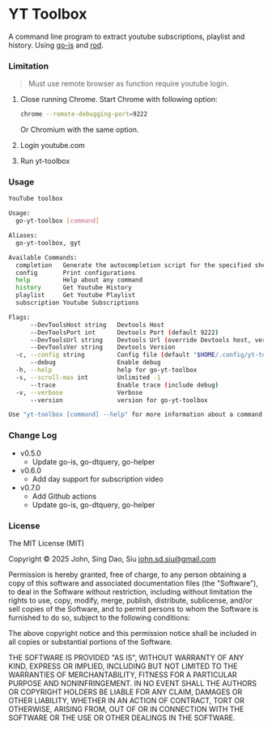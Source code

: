 # YT Toolbox

A command line program to extract youtube subscriptions, playlist and history. Using [go-is](https://github.com/J-Siu/go-is) and [rod](https://github.com/go-rod/rod).

### Limitation

> Must use remote browser as function require youtube login.

1. Close running Chrome. Start Chrome with following option:

    ```sh
    chrome --remote-debugging-port=9222
    ```

    Or Chromium with the same option.

2. Login youtube.com
3. Run yt-toolbox

### Usage

```sh
YouTube toolbox

Usage:
  go-yt-toolbox [command]

Aliases:
  go-yt-toolbox, gyt

Available Commands:
  completion   Generate the autocompletion script for the specified shell
  config       Print configurations
  help         Help about any command
  history      Get Youtube History
  playlist     Get Youtube Playlist
  subscription Youtube Subscriptions

Flags:
      --DevToolsHost string   Devtools Host
      --DevToolsPort int      Devtools Port (default 9222)
      --DevToolsUrl string    Devtools Url (override Devtools host, ver and port)
      --DevToolsVer string    Devtools Version
  -c, --config string         Config file (default "$HOME/.config/yt-toolbox.json")
      --debug                 Enable debug
  -h, --help                  help for go-yt-toolbox
  -s, --scroll-max int        Unlimited -1
      --trace                 Enable trace (include debug)
  -v, --verbose               Verbose
      --version               version for go-yt-toolbox

Use "yt-toolbox [command] --help" for more information about a command.
```

### Change Log

- v0.5.0
  - Update go-is, go-dtquery, go-helper
- v0.6.0
  - Add day support for subscription video
- v0.7.0
  - Add Github actions
  - Update go-is, go-dtquery, go-helper

### License

The MIT License (MIT)

Copyright © 2025 John, Sing Dao, Siu <john.sd.siu@gmail.com>

Permission is hereby granted, free of charge, to any person obtaining a copy of this software and associated documentation files (the "Software"), to deal in the Software without restriction, including without limitation the rights to use, copy, modify, merge, publish, distribute, sublicense, and/or sell copies of the Software, and to permit persons to whom the Software is furnished to do so, subject to the following conditions:

The above copyright notice and this permission notice shall be included in all copies or substantial portions of the Software.

THE SOFTWARE IS PROVIDED "AS IS", WITHOUT WARRANTY OF ANY KIND, EXPRESS OR IMPLIED, INCLUDING BUT NOT LIMITED TO THE WARRANTIES OF MERCHANTABILITY, FITNESS FOR A PARTICULAR PURPOSE AND NONINFRINGEMENT. IN NO EVENT SHALL THE AUTHORS OR COPYRIGHT HOLDERS BE LIABLE FOR ANY CLAIM, DAMAGES OR OTHER LIABILITY, WHETHER IN AN ACTION OF CONTRACT, TORT OR OTHERWISE, ARISING FROM, OUT OF OR IN CONNECTION WITH THE SOFTWARE OR THE USE OR OTHER DEALINGS IN THE SOFTWARE.

